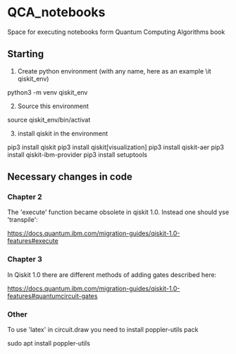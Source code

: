 # QCA_notebooks
Space for executing notebooks form Quantum Computing Algorithms book

## Starting
1. Create python environment (with any name, here as an example \it qiskit_env)

python3 -m venv qiskit_env

2. Source this environment

source qiskit_env/bin/activat

3. install qiskit in the environment

pip3 install qiskit
pip3 install qiskit[visualization]
pip3 install qiskit-aer
pip3 install qiskit-ibm-provider
pip3 install setuptools

## Necessary changes in code 

### Chapter 2

The 'execute' function became obsolete in qiskit 1.0. Instead one should yse 'transpile':

https://docs.quantum.ibm.com/migration-guides/qiskit-1.0-features#execute

### Chapter 3

In Qiskit 1.0 there are different methods of adding gates described here:

https://docs.quantum.ibm.com/migration-guides/qiskit-1.0-features#quantumcircuit-gates

### Other
To use 'latex' in circuit.draw you need to install poppler-utils pack

sudo apt install poppler-utils


